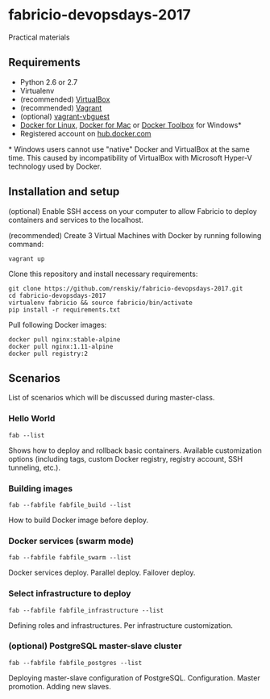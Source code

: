 # fabricio-devopsdays-2017

Practical materials

## Requirements
* Python 2.6 or 2.7
* Virtualenv
* (recommended) [VirtualBox](https://www.virtualbox.org/wiki/Downloads)
* (recommended) [Vagrant](https://www.vagrantup.com/downloads.html)
* (optional) [vagrant-vbguest](https://github.com/dotless-de/vagrant-vbguest)
* [Docker for Linux](https://docs.docker.com/engine/installation/linux/ubuntu/), [Docker for Mac](https://docs.docker.com/docker-for-mac/) or [Docker Toolbox](https://www.docker.com/products/docker-toolbox) for Windows*
* Registered account on [hub.docker.com](https://hub.docker.com)

\* Windows users cannot use "native" Docker and VirtualBox at the same time. This caused by incompatibility of VirtualBox with Microsoft Hyper-V technology used by Docker.

## Installation and setup

(optional) Enable SSH access on your computer to allow Fabricio to deploy containers and services to the localhost.

(recommended) Create 3 Virtual Machines with Docker by running following command:

    vagrant up
    
Clone this repository and install necessary requirements:

    git clone https://github.com/renskiy/fabricio-devopsdays-2017.git
    cd fabricio-devopsdays-2017
    virtualenv fabricio && source fabricio/bin/activate
    pip install -r requirements.txt
    
Pull following Docker images:

    docker pull nginx:stable-alpine
    docker pull nginx:1.11-alpine
    docker pull registry:2

## Scenarios

List of scenarios which will be discussed during master-class.

### Hello World

    fab --list
    
Shows how to deploy and rollback basic containers. Available customization options (including tags, custom Docker registry, registry account, SSH tunneling, etc.).

### Building images

    fab --fabfile fabfile_build --list
    
How to build Docker image before deploy.

### Docker services (swarm mode)

    fab --fabfile fabfile_swarm --list
    
Docker services deploy. Parallel deploy. Failover deploy.

### Select infrastructure to deploy

    fab --fabfile fabfile_infrastructure --list
    
Defining roles and infrastructures. Per infrastructure customization.

### (optional) PostgreSQL master-slave cluster

    fab --fabfile fabfile_postgres --list

Deploying master-slave configuration of PostgreSQL. Configuration. Master promotion. Adding new slaves.
